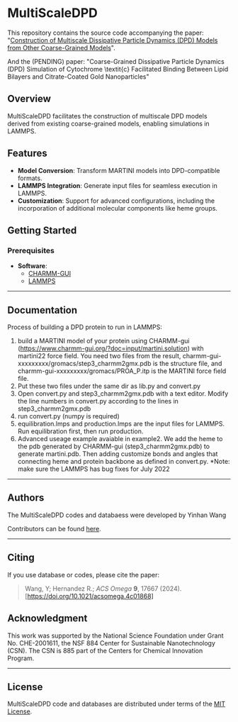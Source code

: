 # MultiScaleDPD

This repository contains the source code accompanying the paper: "[Construction of Multiscale Dissipative Particle Dynamics (DPD) Models from Other Coarse-Grained Models](https://pubs.acs.org/doi/full/10.1021/acsomega.4c01868)".

And the (PENDING) paper: "Coarse-Grained Dissipative Particle Dynamics (DPD) Simulation of Cytochrome \textit{c} Facilitated Binding Between Lipid Bilayers and Citrate-Coated Gold Nanoparticles"


## Overview

MultiScaleDPD facilitates the construction of multiscale DPD models derived from existing coarse-grained models, enabling simulations in LAMMPS.

## Features

- **Model Conversion**: Transform MARTINI models into DPD-compatible formats.
- **LAMMPS Integration**: Generate input files for seamless execution in LAMMPS.
- **Customization**: Support for advanced configurations, including the incorporation of additional molecular components like heme groups.

## Getting Started

### Prerequisites

- **Software**:
	- [CHARMM-GUI](www.charmm-gui.org)
	- [LAMMPS](https://github.com/lammps/lammps)

<hr>

Documentation
----------------

Process of building a DPD protein to run in LAMMPS:
1. build a MARTINI model of your protein using 
CHARMM-gui (https://www.charmm-gui.org/?doc=input/martini.solution) with martini22 force field. You need two files from the result, charmm-gui-xxxxxxxxx/gromacs/step3_charmm2gmx.pdb is the structure file, and charmm-gui-xxxxxxxxx/gromacs/PROA_P.itp is the MARTINI force field file.
2. Put these two files under the same dir as lib.py and convert.py
3. Open convert.py and step3_charmm2gmx.pdb with a text editor. Modify the line numbers in 
convert.py according to the lines in step3_charmm2gmx.pdb
4. run convert.py (numpy is required)
5. equilibration.lmps and production.lmps are the input files for LAMMPS. Run equilibration first, 
then run production.
6. Advanced useage example avaiable in example2. We add the heme to the pdb generated by CHARMM-gui 
(step3_charmm2gmx.pdb) to generate martini.pdb. Then adding customize bonds and angles that connecting heme and protein backbone as defined in convert.py.
*Note: make sure the LAMMPS has bug fixes for July 2022

<hr>

Authors
----------------

The MultiScaleDPD codes and databaess were developed by Yinhan Wang

Contributors can be found [here](https://github.com/rxhernandez/MultiScaleDPD/graphs/contributors).

<hr>

Citing
----------------
If you use database or codes, please cite the paper:

> Wang, Y; Hernandez R.; _ACS Omega_ **9**, 17667 (2024). [https://doi.org/10.1021/acsomega.4c01868]

Acknowledgment
----------------

This work was supported by 
the National Science Foundation
under Grant No. CHE-2001611, the NSF 884 Center for Sustainable Nanotechnology (CSN). The CSN is 885 part of the Centers for Chemical Innovation Program. 

<hr>

License
----------------

MultiScaleDPD code and databases are distributed under terms of the [MIT License](https://github.com/rxhernandez/MultiScaleDPD/blob/main/LICENSE).
